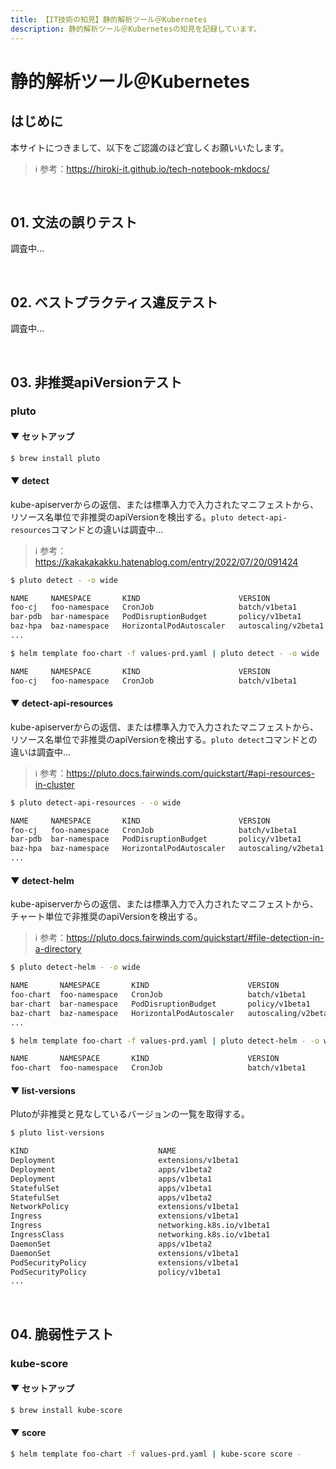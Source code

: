 ```yaml
---
title: 【IT技術の知見】静的解析ツール＠Kubernetes
description: 静的解析ツール＠Kubernetesの知見を記録しています。
---
```


# 静的解析ツール＠Kubernetes

## はじめに

本サイトにつきまして、以下をご認識のほど宜しくお願いいたします。

> ℹ️ 参考：https://hiroki-it.github.io/tech-notebook-mkdocs/

<br>

## 01. 文法の誤りテスト

調査中...

<br>

## 02. ベストプラクティス違反テスト

調査中...


<br>

## 03. 非推奨apiVersionテスト

### pluto

#### ▼ セットアップ

```bash
$ brew install pluto
```

#### ▼ detect

kube-apiserverからの返信、または標準入力で入力されたマニフェストから、リソース名単位で非推奨のapiVersionを検出する。```pluto detect-api-resources```コマンドとの違いは調査中...

> ℹ️ 参考：https://kakakakakku.hatenablog.com/entry/2022/07/20/091424

```bash
$ pluto detect - -o wide

NAME     NAMESPACE       KIND                      VERSION               REPLACEMENT      DEPRECATED   DEPRECATED IN   REMOVED   REMOVED IN
foo-cj   foo-namespace   CronJob                   batch/v1beta1         batch/v1         true         v1.21.0         false     v1.25.0  
bar-pdb  bar-namespace   PodDisruptionBudget       policy/v1beta1        policy/v1        true         v1.21.0         false     v1.25.0     
baz-hpa  baz-namespace   HorizontalPodAutoscaler   autoscaling/v2beta1   autoscaling/v2   true         v1.22.0         false     v1.25.0    
...
```

```bash
$ helm template foo-chart -f values-prd.yaml | pluto detect - -o wide

NAME     NAMESPACE       KIND                      VERSION               REPLACEMENT      DEPRECATED   DEPRECATED IN   REMOVED   REMOVED IN
foo-cj   foo-namespace   CronJob                   batch/v1beta1         batch/v1         true         v1.21.0         false     v1.25.0  
```


#### ▼ detect-api-resources

kube-apiserverからの返信、または標準入力で入力されたマニフェストから、リソース名単位で非推奨のapiVersionを検出する。```pluto detect```コマンドとの違いは調査中...

> ℹ️ 参考：https://pluto.docs.fairwinds.com/quickstart/#api-resources-in-cluster

```bash
$ pluto detect-api-resources - -o wide

NAME     NAMESPACE       KIND                      VERSION               REPLACEMENT      DEPRECATED   DEPRECATED IN   REMOVED   REMOVED IN
foo-cj   foo-namespace   CronJob                   batch/v1beta1         batch/v1         true         v1.21.0         false     v1.25.0  
bar-pdb  bar-namespace   PodDisruptionBudget       policy/v1beta1        policy/v1        true         v1.21.0         false     v1.25.0     
baz-hpa  baz-namespace   HorizontalPodAutoscaler   autoscaling/v2beta1   autoscaling/v2   true         v1.22.0         false     v1.25.0    
...
```

#### ▼ detect-helm

kube-apiserverからの返信、または標準入力で入力されたマニフェストから、チャート単位で非推奨のapiVersionを検出する。

> ℹ️ 参考：https://pluto.docs.fairwinds.com/quickstart/#file-detection-in-a-directory

```bash
$ pluto detect-helm - -o wide

NAME       NAMESPACE       KIND                      VERSION               REPLACEMENT      DEPRECATED   DEPRECATED IN   REMOVED   REMOVED IN
foo-chart  foo-namespace   CronJob                   batch/v1beta1         batch/v1         true         v1.21.0         false     v1.25.0  
bar-chart  bar-namespace   PodDisruptionBudget       policy/v1beta1        policy/v1        true         v1.21.0         false     v1.25.0     
baz-chart  baz-namespace   HorizontalPodAutoscaler   autoscaling/v2beta1   autoscaling/v2   true         v1.22.0         false     v1.25.0     
...
```


```bash
$ helm template foo-chart -f values-prd.yaml | pluto detect-helm - -o wide

NAME       NAMESPACE       KIND                      VERSION               REPLACEMENT      DEPRECATED   DEPRECATED IN   REMOVED   REMOVED IN
foo-chart  foo-namespace   CronJob                   batch/v1beta1         batch/v1         true         v1.21.0         false     v1.25.0  
```

#### ▼ list-versions

Plutoが非推奨と見なしているバージョンの一覧を取得する。

```bash
$ pluto list-versions

KIND                             NAME                                   DEPRECATED IN   REMOVED IN   REPLACEMENT                            COMPONENT     
Deployment                       extensions/v1beta1                     v1.9.0          v1.16.0      apps/v1                                k8s           
Deployment                       apps/v1beta2                           v1.9.0          v1.16.0      apps/v1                                k8s           
Deployment                       apps/v1beta1                           v1.9.0          v1.16.0      apps/v1                                k8s           
StatefulSet                      apps/v1beta1                           v1.9.0          v1.16.0      apps/v1                                k8s           
StatefulSet                      apps/v1beta2                           v1.9.0          v1.16.0      apps/v1                                k8s           
NetworkPolicy                    extensions/v1beta1                     v1.9.0          v1.16.0      networking.k8s.io/v1                   k8s           
Ingress                          extensions/v1beta1                     v1.14.0         v1.22.0      networking.k8s.io/v1                   k8s           
Ingress                          networking.k8s.io/v1beta1              v1.19.0         v1.22.0      networking.k8s.io/v1                   k8s           
IngressClass                     networking.k8s.io/v1beta1              v1.19.0         v1.22.0      networking.k8s.io/v1                   k8s           
DaemonSet                        apps/v1beta2                           v1.9.0          v1.16.0      apps/v1                                k8s           
DaemonSet                        extensions/v1beta1                     v1.9.0          v1.16.0      apps/v1                                k8s           
PodSecurityPolicy                extensions/v1beta1                     v1.10.0         v1.16.0      policy/v1beta1                         k8s           
PodSecurityPolicy                policy/v1beta1                         v1.21.0         v1.25.0      n/a                                    k8s        
...
```


<br>

## 04. 脆弱性テスト

### kube-score

#### ▼ セットアップ

```bash
$ brew install kube-score
```

#### ▼ score

```bash
$ helm template foo-chart -f values-prd.yaml | kube-score score -
```

<br>

